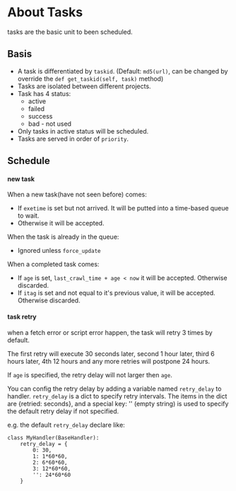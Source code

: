 About Tasks
===========

tasks are the basic unit to been scheduled.

Basis
-----

* A task is differentiated by `taskid`. (Default: `md5(url)`, can be changed by override the `def get_taskid(self, task)` method)
* Tasks are isolated between different projects.
* Task has 4 status:
    - active
    - failed
    - success
    - bad - not used
* Only tasks in active status will be scheduled.
* Tasks are served in order of `priority`.

Schedule
--------

#### new task

When a new task(have not seen before) comes:

* If `exetime` is set but not arrived. It will be putted into a time-based queue to wait.
* Otherwise it will be accepted.

When the task is already in the queue:

* Ignored unless `force_update`

When a completed task comes:

* If `age` is set, `last_crawl_time + age < now` it will be accepted. Otherwise discarded.
* If `itag` is set and not equal to it's previous value, it will be accepted. Otherwise discarded.


#### task retry

when a fetch error or script error happen, the task will retry 3 times by default.

The first retry will execute 30 seconds later, second 1 hour later, third 6 hours later, 4th 12 hours and any more retries will postpone 24 hours.

If `age` is specified, the retry delay will not larger then `age`.

You can config the retry delay by adding a variable named `retry_delay` to handler. `retry_delay` is a dict to specify retry intervals. The items in the dict are {retried: seconds}, and a special key: '' (empty string) is used to specify the default retry delay if not specified.

e.g. the default `retry_delay` declare like:


```
class MyHandler(BaseHandler):
    retry_delay = {
        0: 30,
        1: 1*60*60,
        2: 6*60*60,
        3: 12*60*60,
        '': 24*60*60
    }
```
